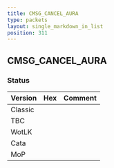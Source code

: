 ```yaml
---
title: CMSG_CANCEL_AURA
type: packets
layout: single_markdown_in_list
position: 311
---
```


## CMSG_CANCEL_AURA

### Status

Version | Hex | Comment
---------- | ---------- | ---------- 
Classic |  |  
TBC |  |  
WotLK |  |  
Cata |  |  
MoP |  |  